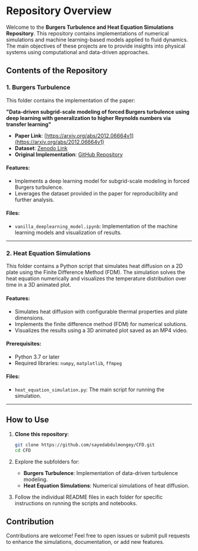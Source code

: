 # Repository Overview

Welcome to the **Burgers Turbulence and Heat Equation Simulations Repository**. This repository contains implementations of numerical simulations and machine learning-based models applied to fluid dynamics. The main objectives of these projects are to provide insights into physical systems using computational and data-driven approaches.

## Contents of the Repository

### 1. Burgers Turbulence

This folder contains the implementation of the paper:

**"Data-driven subgrid-scale modeling of forced Burgers turbulence using deep learning with generalization to higher Reynolds numbers via transfer learning"**

- **Paper Link**: [https://arxiv.org/abs/2012.06664v1](https://arxiv.org/abs/2012.06664v1)
- **Dataset**: [Zenodo Link](https://doi.org/10.5281/zenodo.4316338)
- **Original Implementation**: [GitHub Repository](https://github.com/envfluids/Burgers_DDP_and_TL)

#### Features:
- Implements a deep learning model for subgrid-scale modeling in forced Burgers turbulence.
- Leverages the dataset provided in the paper for reproducibility and further analysis.

#### Files:
- `vanilla_deeplearning_model.ipynb`: Implementation of the machine learning models and visualization of results.

---

### 2. Heat Equation Simulations

This folder contains a Python script that simulates heat diffusion on a 2D plate using the Finite Difference Method (FDM). The simulation solves the heat equation numerically and visualizes the temperature distribution over time in a 3D animated plot.

#### Features:
- Simulates heat diffusion with configurable thermal properties and plate dimensions.
- Implements the finite difference method (FDM) for numerical solutions.
- Visualizes the results using a 3D animated plot saved as an MP4 video.

#### Prerequisites:
- Python 3.7 or later
- Required libraries: `numpy`, `matplotlib`, `ffmpeg`

#### Files:
- `heat_equation_simulation.py`: The main script for running the simulation.

---

## How to Use
1. **Clone this repository**:
   ```bash
   git clone https://github.com/sayedabdulmongey/CFD.git
   cd CFD
   ```

2. Explore the subfolders for:
   - **Burgers Turbulence**: Implementation of data-driven turbulence modeling.
   - **Heat Equation Simulations**: Numerical simulations of heat diffusion.

3. Follow the individual README files in each folder for specific instructions on running the scripts and notebooks.

## Contribution
Contributions are welcome! Feel free to open issues or submit pull requests to enhance the simulations, documentation, or add new features.


